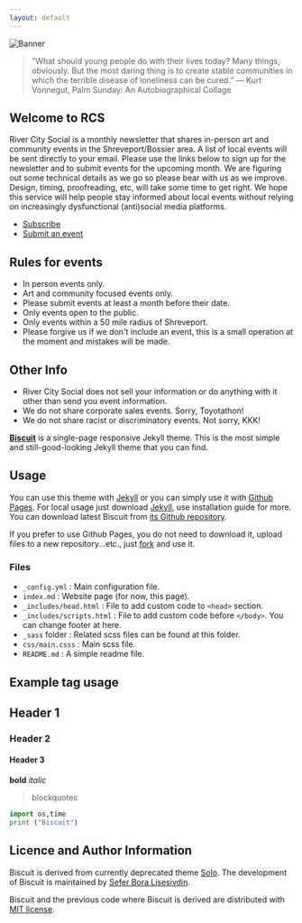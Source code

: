 ```yaml
---
layout: default
---
```


![Banner](assets/rscheader.png)


> "What should young people do with their lives today? Many things, obviously. But the most daring thing is to create stable communities in which the terrible disease of loneliness can be cured.”
― Kurt Vonnegut, Palm Sunday: An Autobiographical Collage

## Welcome to RCS
River City Social is a monthly newsletter that shares in-person art and community events in the Shreveport/Bossier area. A list of local events will be sent directly to your email. Please use the links below to sign up for the newsletter and to submit events for the upcoming month. We are figuring out some technical details as we go so please bear with us as we improve. Design, timing, proofreading, etc, will take some time to get right. We hope this service will help people stay informed about local events without relying on increasingly dysfunctional (anti)social media platforms.
* [Subscribe](https://docs.google.com/forms/d/e/1FAIpQLSdGZgbxeuYw27NcABCqzqcBLtPyIIT5IrgcfGWGr5vTNfWkBw/viewform?usp=header)
* [Submit an event](https://docs.google.com/forms/d/e/1FAIpQLScT-VtioCOHWZJzlEp0VL7AO-qoFuxeCmqYxtz_Y30uAEJ5Jg/viewform?usp=header)

## Rules for events
- In person events only.
- Art and community focused events only.
- Please submit events at least a month before their date.
- Only events open to the public.
- Only events within a 50 mile radius of Shreveport.
- Please forgive us if we don't include an event, this is a small operation at the moment and mistakes will be made.

## Other Info
- River City Social does not sell your information or do anything with it other than send you event information.
- We do not share corporate sales events. Sorry, Toyotathon!
- We do not share racist or discriminatory events. Not sorry, KKK!


**[Biscuit](http://sblisesivdin.github.io/biscuit)** is a single-page responsive Jekyll theme. This is the most simple and still-good-looking Jekyll theme that you can find. 

## Usage

You can use this theme with [Jekyll](http://jekyllrb.com/) or you can simply use it with [Github Pages](https://pages.github.com).
For local usage just download [Jekyll](http://jekyllrb.com/), use installation guide for more. You can download latest Biscuit from [its Github repository](https://github.com/sblisesivdin/biscuit).

If you prefer to use Github Pages, you do not need to download it, upload files to a new repository...etc., just [fork](https://docs.github.com/en/get-starter/quickstart/fork-a-repo) and use it.

### Files

* `_config.yml`            : Main configuration file.
* `index.md`               : Website page (for now, this page).
* `_includes/head.html`    : File to add custom code to `<head>` section.
* `_includes/scripts.html` : File to add custom code before `</body>`. You can change footer at here.
* `_sass` folder           : Related scss files can be found at this folder.
* `css/main.csss`          : Main scss file.
* `README.md`              : A simple readme file.

## Example tag usage

## Header 1
### Header 2
#### Header 3
**bold**
*italic*

> blockquotes

~~~python
import os,time
print ("Biscuit")
~~~

## Licence and Author Information

Biscuit is derived from currently deprecated theme [Solo](http://github.com/chibicode/solo). The development of Biscuit is maintained by [Sefer Bora Lisesivdin](https://lrgresearch.org/bora).

Biscuit and the previous code where Biscuit is derived are distributed with [MIT license](https://github.com/sblisesivdin/biscuit/blob/gh-pages/LICENSE).

